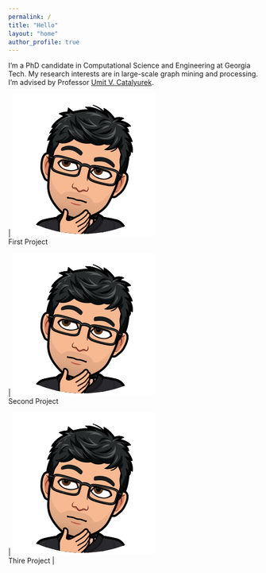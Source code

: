 ```yaml
---
permalink: /
title: "Hello"
layout: "home"
author_profile: true
---
```


I’m a PhD candidate in Computational Science and Engineering at Georgia Tech.
My research interests are in large-scale graph mining and processing. I’m
advised by Professor [Umit V. Catalyurek](http://cc.gatech.edu/~umit).


| ![GitHub Logo](/assets/images/ay.png) <br />
First Project

| ![GitHub Logo](/assets/images/ay.png) <br />
Second Project

| ![GitHub Logo](/assets/images/ay.png) <br />
Thire Project
|
